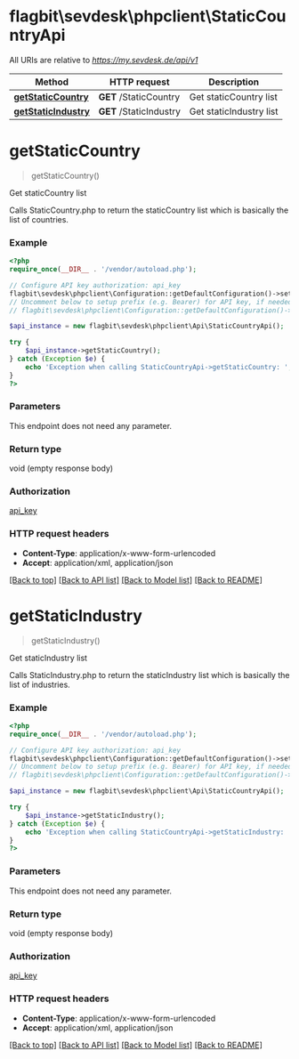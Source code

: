 # flagbit\sevdesk\phpclient\StaticCountryApi

All URIs are relative to *https://my.sevdesk.de/api/v1*

Method | HTTP request | Description
------------- | ------------- | -------------
[**getStaticCountry**](StaticCountryApi.md#getStaticCountry) | **GET** /StaticCountry | Get staticCountry list
[**getStaticIndustry**](StaticCountryApi.md#getStaticIndustry) | **GET** /StaticIndustry | Get staticIndustry list


# **getStaticCountry**
> getStaticCountry()

Get staticCountry list

Calls StaticCountry.php to return the staticCountry list which is basically the list of countries.

### Example
```php
<?php
require_once(__DIR__ . '/vendor/autoload.php');

// Configure API key authorization: api_key
flagbit\sevdesk\phpclient\Configuration::getDefaultConfiguration()->setApiKey('token', 'YOUR_API_KEY');
// Uncomment below to setup prefix (e.g. Bearer) for API key, if needed
// flagbit\sevdesk\phpclient\Configuration::getDefaultConfiguration()->setApiKeyPrefix('token', 'Bearer');

$api_instance = new flagbit\sevdesk\phpclient\Api\StaticCountryApi();

try {
    $api_instance->getStaticCountry();
} catch (Exception $e) {
    echo 'Exception when calling StaticCountryApi->getStaticCountry: ', $e->getMessage(), PHP_EOL;
}
?>
```

### Parameters
This endpoint does not need any parameter.

### Return type

void (empty response body)

### Authorization

[api_key](../../README.md#api_key)

### HTTP request headers

 - **Content-Type**: application/x-www-form-urlencoded
 - **Accept**: application/xml, application/json

[[Back to top]](#) [[Back to API list]](../../README.md#documentation-for-api-endpoints) [[Back to Model list]](../../README.md#documentation-for-models) [[Back to README]](../../README.md)

# **getStaticIndustry**
> getStaticIndustry()

Get staticIndustry list

Calls StaticIndustry.php to return the staticIndustry list which is basically the list of industries.

### Example
```php
<?php
require_once(__DIR__ . '/vendor/autoload.php');

// Configure API key authorization: api_key
flagbit\sevdesk\phpclient\Configuration::getDefaultConfiguration()->setApiKey('token', 'YOUR_API_KEY');
// Uncomment below to setup prefix (e.g. Bearer) for API key, if needed
// flagbit\sevdesk\phpclient\Configuration::getDefaultConfiguration()->setApiKeyPrefix('token', 'Bearer');

$api_instance = new flagbit\sevdesk\phpclient\Api\StaticCountryApi();

try {
    $api_instance->getStaticIndustry();
} catch (Exception $e) {
    echo 'Exception when calling StaticCountryApi->getStaticIndustry: ', $e->getMessage(), PHP_EOL;
}
?>
```

### Parameters
This endpoint does not need any parameter.

### Return type

void (empty response body)

### Authorization

[api_key](../../README.md#api_key)

### HTTP request headers

 - **Content-Type**: application/x-www-form-urlencoded
 - **Accept**: application/xml, application/json

[[Back to top]](#) [[Back to API list]](../../README.md#documentation-for-api-endpoints) [[Back to Model list]](../../README.md#documentation-for-models) [[Back to README]](../../README.md)

